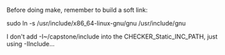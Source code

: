 Before doing make, remember to build a soft link:

sudo ln -s /usr/include/x86_64-linux-gnu/gnu /usr/include/gnu

I don't add -I~/capstone/include into the CHECKER_Static_INC_PATH, just using -IInclude...
